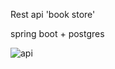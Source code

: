 Rest api 'book store'

spring boot + postgres

![api](https://github.com/AndryuhaSW/bookStore/assets/58521853/f2e9026f-6024-4510-92bf-bd2ed7a0c76b)
